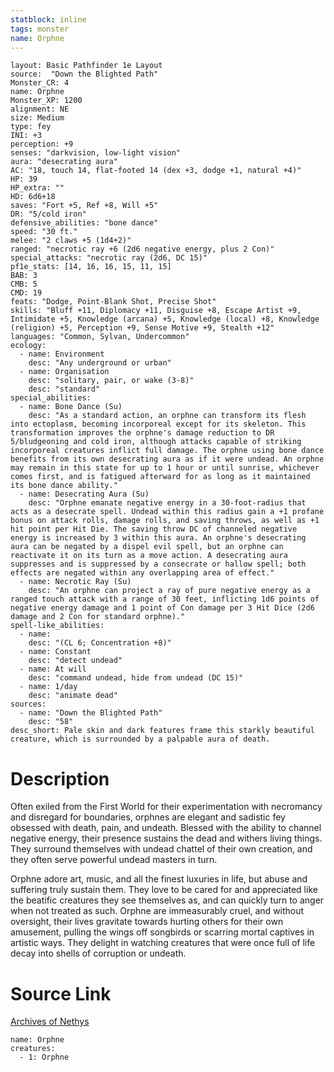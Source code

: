 ```yaml
---
statblock: inline
tags: monster
name: Orphne
---
```

```statblock
layout: Basic Pathfinder 1e Layout
source:  "Down the Blighted Path"
Monster_CR: 4
name: Orphne
Monster_XP: 1200
alignment: NE
size: Medium
type: fey
INI: +3
perception: +9
senses: "darkvision, low-light vision"
aura: "desecrating aura"
AC: "18, touch 14, flat-footed 14 (dex +3, dodge +1, natural +4)"
HP: 39
HP_extra: ""
HD: 6d6+18
saves: "Fort +5, Ref +8, Will +5"
DR: "5/cold iron"
defensive_abilities: "bone dance"
speed: "30 ft."
melee: "2 claws +5 (1d4+2)"
ranged: "necrotic ray +6 (2d6 negative energy, plus 2 Con)"
special_attacks: "necrotic ray (2d6, DC 15)"
pf1e_stats: [14, 16, 16, 15, 11, 15]
BAB: 3
CMB: 5
CMD: 19
feats: "Dodge, Point-Blank Shot, Precise Shot"
skills: "Bluff +11, Diplomacy +11, Disguise +8, Escape Artist +9, Intimidate +5, Knowledge (arcana) +5, Knowledge (local) +8, Knowledge (religion) +5, Perception +9, Sense Motive +9, Stealth +12"
languages: "Common, Sylvan, Undercommon"
ecology:
  - name: Environment
    desc: "Any underground or urban"
  - name: Organisation
    desc: "solitary, pair, or wake (3-8)"
    desc: "standard"
special_abilities:
  - name: Bone Dance (Su)
    desc: "As a standard action, an orphne can transform its flesh into ectoplasm, becoming incorporeal except for its skeleton. This transformation improves the orphne's damage reduction to DR 5/bludgeoning and cold iron, although attacks capable of striking incorporeal creatures inflict full damage. The orphne using bone dance benefits from its own desecrating aura as if it were undead. An orphne may remain in this state for up to 1 hour or until sunrise, whichever comes first, and is fatigued afterward for as long as it maintained its bone dance ability."
  - name: Desecrating Aura (Su)
    desc: "Orphne emanate negative energy in a 30-foot-radius that acts as a desecrate spell. Undead within this radius gain a +1 profane bonus on attack rolls, damage rolls, and saving throws, as well as +1 hit point per Hit Die. The saving throw DC of channeled negative energy is increased by 3 within this aura. An orphne's desecrating aura can be negated by a dispel evil spell, but an orphne can reactivate it on its turn as a move action. A desecrating aura suppresses and is suppressed by a consecrate or hallow spell; both effects are negated within any overlapping area of effect."
  - name: Necrotic Ray (Su)
    desc: "An orphne can project a ray of pure negative energy as a ranged touch attack with a range of 30 feet, inflicting 1d6 points of negative energy damage and 1 point of Con damage per 3 Hit Dice (2d6 damage and 2 Con for standard orphne)."
spell-like_abilities:
  - name:
    desc: "(CL 6; Concentration +8)"
  - name: Constant
    desc: "detect undead"
  - name: At will
    desc: "command undead, hide from undead (DC 15)"
  - name: 1/day
    desc: "animate dead"
sources:
  - name: "Down the Blighted Path"
    desc: "58"
desc_short: Pale skin and dark features frame this starkly beautiful creature, which is surrounded by a palpable aura of death.
```
# Description
Often exiled from the First World for their experimentation with necromancy and disregard for boundaries, orphnes are elegant and sadistic fey obsessed with death, pain, and undeath. Blessed with the ability to channel negative energy, their presence sustains the dead and withers living things. They surround themselves with undead chattel of their own creation, and they often serve powerful undead masters in turn.

Orphne adore art, music, and all the finest luxuries in life, but abuse and suffering truly sustain them. They love to be cared for and appreciated like the beatific creatures they see themselves as, and can quickly turn to anger when not treated as such. Orphne are immeasurably cruel, and without oversight, their lives gravitate towards hurting others for their own amusement, pulling the wings off songbirds or scarring mortal captives in artistic ways. They delight in watching creatures that were once full of life decay into shells of corruption or undeath.
# Source Link
[Archives of Nethys](https://aonprd.com/MonsterDisplay.aspx?ItemName=Orphne)
```encounter-table
name: Orphne
creatures:
  - 1: Orphne
```
